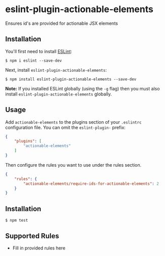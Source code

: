 # eslint-plugin-actionable-elements

Ensures id&#39;s are provided for actionable JSX elements

## Installation

You'll first need to install [ESLint](http://eslint.org):

```
$ npm i eslint --save-dev
```

Next, install `eslint-plugin-actionable-elements`:

```
$ npm install eslint-plugin-actionable-elements --save-dev
```

**Note:** If you installed ESLint globally (using the `-g` flag) then you must also install `eslint-plugin-actionable-elements` globally.

## Usage

Add `actionable-elements` to the plugins section of your `.eslintrc` configuration file. You can omit the `eslint-plugin-` prefix:

```json
{
    "plugins": [
        "actionable-elements"
    ]
}
```


Then configure the rules you want to use under the rules section.

```json
{
    "rules": {
        "actionable-elements/require-ids-for-actionable-elements": 2
    }
}
```

## Installation

```
$ npm test
```


## Supported Rules

* Fill in provided rules here
